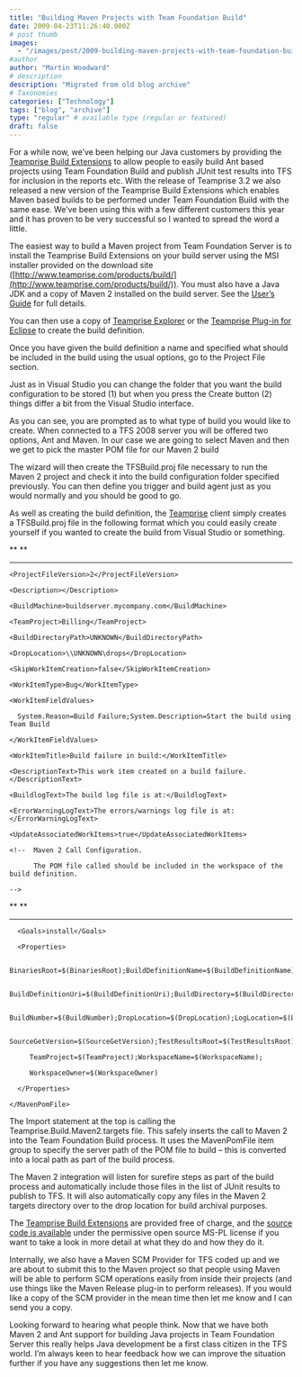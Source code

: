 ```yaml
---
title: "Building Maven Projects with Team Foundation Build"
date: 2009-04-23T11:26:40.000Z
# post thumb
images:
  - "/images/post/2009-building-maven-projects-with-team-foundation-build.jpg"
#author
author: "Martin Woodward"
# description
description: "Migrated from old blog archive"
# Taxonomies
categories: ["Technology"]
tags: ["blog", "archive"]
type: "regular" # available type (regular or featured)
draft: false
---
```


For a while now, we’ve been helping our Java customers by providing the [Teamprise Build Extensions](http://www.teamprise.com/products/build/) to allow people to easily build Ant based projects using Team Foundation Build and publish JUnit test results into TFS for inclusion in the reports etc.  With the release of Teamprise 3.2 we also released a new version of the Teamprise Build Extensions which enables Maven based builds to be performed under Team Foundation Build with the same ease.  We’ve been using this with a few different customers this year and it has proven to be very successful so I wanted to spread the word a little.  

The easiest way to build a Maven project from Team Foundation Server is to install the Teamprise Build Extensions on your build server using the MSI installer provided on the download site ([http://www.teamprise.com/products/build/](http://www.teamprise.com/products/build/)).  You must also have a Java JDK and a copy of Maven 2 installed on the build server.  See the [User’s Guide](http://www.teamprise.com/products/build/) for full details.  

You can then use a copy of [Teamprise Explorer](http://www.teamprise.com/products/explorer/) or the [Teamprise Plug-in for Eclipse](http://www.teamprise.com/products/plugin/) to create the build definition.    

Once you have given the build definition a name and specified what should be included in the build using the usual options, go to the Project File section.    

Just as in Visual Studio you can change the folder that you want the build configuration to be stored (1) but when you press the Create button (2) things differ a bit from  the Visual Studio interface.  

As you can see, you are prompted as to what type of build you would like to create. When connected to a TFS 2008 server you will be offered two options, Ant and Maven.  In our case we are going to select Maven and then we get to pick the master POM file for our Maven 2 build  

The wizard will then create the TFSBuild.proj file necessary to run the Maven 2 project and check it into the build configuration folder specified previously.  You can then define you trigger and build agent just as you would normally and you should be good to go.  

As well as creating the build definition, the [Teamprise](http://www.teamprise.com) client simply creates a TFSBuild.proj file in the following format which you could easily create yourself if you wanted to create the build from Visual Studio or something.     

<?xml version="1.0" encoding="utf-8"?>         

<Project DefaultTargets="DesktopBuild" xmlns="http://schemas.microsoft.com/developer/msbuild/2003" ToolsVersion="3.5">         

  <!-- Do not edit this -->       

  <Import Project="$(MSBuildExtensionsPath)\Microsoft\VisualStudio\TeamBuild\Microsoft.TeamFoundation.Build.targets" />         

**  <Import Project="$(MSBuildExtensionsPath)\Teamprise\v2\Teamprise.Build.Maven2.targets" />           **

**         **

  <ProjectExtensions>       

    <ProjectFileVersion>2</ProjectFileVersion>         

    <Description></Description>       

    <BuildMachine>buildserver.mycompany.com</BuildMachine>         

  </ProjectExtensions>       

  <PropertyGroup>       

    <TeamProject>Billing</TeamProject>         

    <BuildDirectoryPath>UNKNOWN</BuildDirectoryPath>         

    <DropLocation>\\UNKNOWN\drops</DropLocation>         

    <SkipWorkItemCreation>false</SkipWorkItemCreation>         

    <WorkItemType>Bug</WorkItemType>         

    <WorkItemFieldValues>       

      System.Reason=Build Failure;System.Description=Start the build using Team Build        

    </WorkItemFieldValues>       

    <WorkItemTitle>Build failure in build:</WorkItemTitle>         

    <DescriptionText>This work item created on a build failure.</DescriptionText>         

    <BuildlogText>The build log file is at:</BuildlogText>         

    <ErrorWarningLogText>The errors/warnings log file is at:</ErrorWarningLogText>         

    <UpdateAssociatedWorkItems>true</UpdateAssociatedWorkItems>         

  </PropertyGroup>       

  <ItemGroup>       

    <!--  Maven 2 Call Configuration.          

          The POM file called should be included in the workspace of the build definition.        

    -->       

**    <MavenPomFile Include="$/Billing/Main/billing-service/pom.xml">           **

**         **

      <Goals>install</Goals>         

      <Properties>    

         BinariesRoot=$(BinariesRoot);BuildDefinitionName=$(BuildDefinitionName);    

         BuildDefinitionUri=$(BuildDefinitionUri);BuildDirectory=$(BuildDirectory);    

         BuildNumber=$(BuildNumber);DropLocation=$(DropLocation);LogLocation=$(LogLocation);    

         SourceGetVersion=$(SourceGetVersion);TestResultsRoot=$(TestResultsRoot);    

         TeamProject=$(TeamProject);WorkspaceName=$(WorkspaceName);    

         WorkspaceOwner=$(WorkspaceOwner)       

      </Properties>       

    </MavenPomFile>       

  </ItemGroup>       

</Project>       

The Import statement at the top is calling the Teamprise.Build.Maven2.targets file. This safely inserts the call to Maven 2 into the Team Foundation Build process. It uses the MavenPomFile item group to specify the server path of the POM file to build – this is converted into a local path as part of the build process.   

The Maven 2 integration will listen for surefire steps as part of the build process and automatically include those files in the list of JUnit results to publish to TFS. It will also automatically copy any files in the Maven 2 targets directory over to the drop location for build archival purposes.  

The [Teamprise Build Extensions](http://www.teamprise.com/products/build/) are provided free of charge, and the [source code is available](http://www.teamprise.com/products/build/) under the permissive open source MS-PL license if you want to take a look in more detail at what they do and how they do it.  

Internally, we also have a Maven SCM Provider for TFS coded up and we are about to submit this to the Maven project so that people using Maven will be able to perform SCM operations easily from inside their projects (and use things like the Maven Release plug-in to perform releases).  If you would like a copy of the SCM provider in the mean time then let me know and I can send you a copy.  

Looking forward to hearing what people think.  Now that we have both Maven 2 and Ant support for building Java projects in Team Foundation Server this really helps Java development be a first class citizen in the TFS world. I’m always keen to hear feedback how we can improve the situation further if you have any suggestions then let me know.
